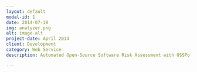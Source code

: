 ```yaml
---
layout: default
modal-id: 1
date: 2014-07-18
img: analyzer.png
alt: image-alt
project-date: April 2014
client: Development
category: Web Service
description: Automated Open-Source Software Risk Assessment with OSSPolice. Download paper <a href="https://dl.acm.org/citation.cfm?doid=3133956.3134048">here</a>.

---
```

